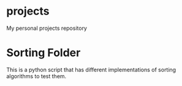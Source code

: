 projects
========

My personal projects repository

# Sorting Folder
This is a python script that has different implementations of sorting algorithms to test them.
